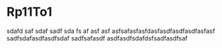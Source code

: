 # Rp11To1
sdafd
saf
sdaf
sadf
sda
fs
af
asf
asf
asfsafasfasfdasfasdfasdfasdfasfasf
sadfsdafasdfasdfsdaf sadfsafasdf
asdfasdfsdafdsfsadfasdfsaf
